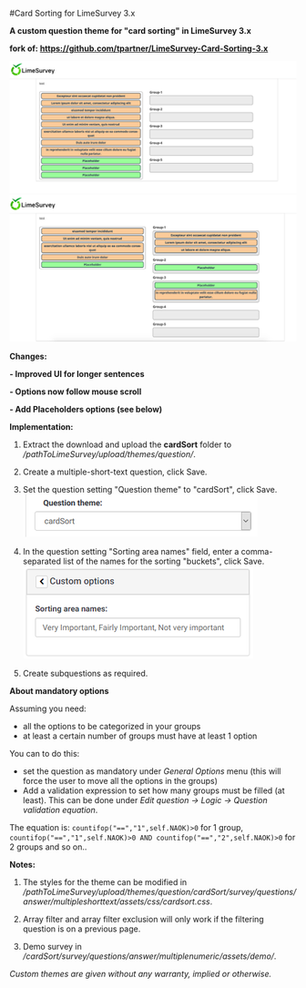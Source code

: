 #Card Sorting for LimeSurvey 3.x

**A custom question theme for "card sorting" in LimeSurvey 3.x**

**fork of: https://github.com/tpartner/LimeSurvey-Card-Sorting-3.x**

![Image Card Sorting](/cardSort/survey/questions/answer/multipleshorttext/assets/images/screen2.png)
![Image Card Sorting](/cardSort/survey/questions/answer/multipleshorttext/assets/images/screen1.png)


**Changes:**

**- Improved UI for longer sentences**

**- Options now follow mouse scroll**

**- Add Placeholders options (see below)**



**Implementation:**

1) Extract the download and upload the **cardSort** folder to */pathToLimeSurvey/upload/themes/question/*.

2) Create a multiple-short-text question, click Save.

3) Set the question setting "Question theme" to "cardSort", click Save.  
![Image Select cardSort](/cardSort/survey/questions/answer/multipleshorttext/assets/images/card_sort_3.x_1.png)

4) In the question setting "Sorting area names" field, enter a comma-separated list of the names for the sorting "buckets", click Save.  
![Image Enter Bucket names](/cardSort/survey/questions/answer/multipleshorttext/assets/images/card_sort_3.x_2.png)

5) Create subquestions as required.


**About mandatory options**

Assuming you need:
- all the options to be categorized in your groups
- at least a certain number of groups must have at least 1 option

You can to do this:
- set the question as mandatory under *General Options* menu (this will force the user to move all the options in the groups)
- Add a validation expression to set how many groups must be filled (at least).
This can be done under *Edit question -> Logic -> Question validation equation*.

The equation is: `countifop("==","1",self.NAOK)>0` for 1 group, `countifop("==","1",self.NAOK)>0 AND countifop("==","2",self.NAOK)>0` for 2 groups and so on..


**Notes:**

1) The styles for the theme can be modified in */pathToLimeSurvey/upload/themes/question/cardSort/survey/questions/answer/multipleshorttext/assets/css/cardsort.css*.

2) Array filter and array filter exclusion will only work if the filtering question is on a previous page.

3) Demo survey in */cardSort/survey/questions/answer/multiplenumeric/assets/demo/*.
    
    
*Custom themes are given without any warranty, implied or otherwise.*

